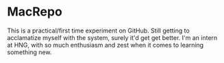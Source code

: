 # MacRepo
This is a practical/first time experiment on GitHub. Still getting to acclamatize myself with the system, surely it'd get get better.
I'm an intern at HNG, with so much enthusiasm and zest when it comes to learning something new. 
